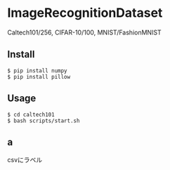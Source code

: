 ImageRecognitionDataset
====

Caltech101/256, CIFAR-10/100, MNIST/FashionMNIST

## Install
```
$ pip install numpy
$ pip install pillow
```

## Usage
```
$ cd caltech101
$ bash scripts/start.sh
```

## a
csvにラベル
